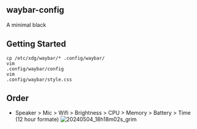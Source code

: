 ## waybar-config

A minimal black 

## Getting Started
<code>cp /etc/xdg/waybar/* .config/waybar/</code><br>
<code>vim .config/waybar/config</code><br>
<code>vim .config/waybar/style.css</code><br>

## Order 
- Speaker > Mic > Wifi > Brightness > CPU > Memory > Battery > Time (12 hour formate)
  ![20240504_18h18m02s_grim](https://github.com/kamlendras/waybar-config/assets/96082996/71c6f642-5ece-4a33-b962-960f217b6849)

